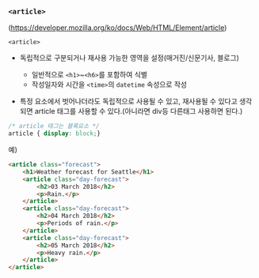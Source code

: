### ```<article>```

(https://developer.mozilla.org/ko/docs/Web/HTML/Element/article)

```<article>```

- 독립적으로 구분되거나 재사용 가능한 영역을 설정(매거진/신문기사, 블로그)
    - 일반적으로 ```<h1>```~```<h6>```를 포함하여 식별
    - 작성일자와 시간을 ```<time>```의 ```datetime``` 속성으로 작성

- 특정 요소에서 벗어나더라도 독립적으로 사용될 수 있고, 재사용될 수 있다고 생각되면 article 태그를 사용할 수 있다.(아니라면 div등 다른태그 사용하면 된다.)

```css
/* article 태그는 블록요소 */
article { display: block;}
```

예)
```html
<article class="forecast">
    <h1>Weather forecast for Seattle</h1>
    <article class="day-forecast">
        <h2>03 March 2018</h2>
        <p>Rain.</p>
    </article>
    <article class="day-forecast">
        <h2>04 March 2018</h2>
        <p>Periods of rain.</p>
    </article>
    <article class="day-forecast">
        <h2>05 March 2018</h2>
        <p>Heavy rain.</p>
    </article>
</article>
```